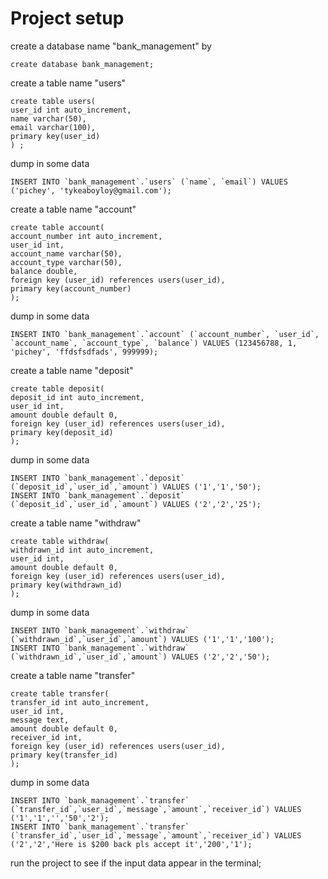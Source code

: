 # Project setup

create a database name "bank_management" by

```mysql
create database bank_management;
```

create a table name "users"

```mysql
create table users(
user_id int auto_increment,
name varchar(50),
email varchar(100),
primary key(user_id)
) ;
```

dump in some data

```mysql
INSERT INTO `bank_management`.`users` (`name`, `email`) VALUES ('pichey', 'tykeaboyloy@gmail.com');
```

create a table name "account"

```mysql
create table account(
account_number int auto_increment,
user_id int,
account_name varchar(50),
account_type varchar(50),
balance double,
foreign key (user_id) references users(user_id),
primary key(account_number)
);
```

dump in some data

```mysql
INSERT INTO `bank_management`.`account` (`account_number`, `user_id`, `account_name`, `account_type`, `balance`) VALUES (123456788, 1, 'pichey', 'ffdsfsdfads', 999999);
```

create a table name "deposit"
```mysql
create table deposit(
deposit_id int auto_increment,
user_id int,
amount double default 0,
foreign key (user_id) references users(user_id),
primary key(deposit_id)
);
```

dump in some data

```mysql
INSERT INTO `bank_management`.`deposit` (`deposit_id`,`user_id`,`amount`) VALUES ('1','1','50');
INSERT INTO `bank_management`.`deposit` (`deposit_id`,`user_id`,`amount`) VALUES ('2','2','25');
```

create a table name "withdraw"
```mysql
create table withdraw(
withdrawn_id int auto_increment,
user_id int,
amount double default 0,
foreign key (user_id) references users(user_id),
primary key(withdrawn_id)
);
```

dump in some data

```mysql
INSERT INTO `bank_management`.`withdraw` (`withdrawn_id`,`user_id`,`amount`) VALUES ('1','1','100');
INSERT INTO `bank_management`.`withdraw` (`withdrawn_id`,`user_id`,`amount`) VALUES ('2','2','50');
```

create a table name "transfer"
```mysql
create table transfer(
transfer_id int auto_increment,
user_id int,
message text,
amount double default 0,
receiver_id int,
foreign key (user_id) references users(user_id),
primary key(transfer_id)
);
```

dump in some data

```mysql
INSERT INTO `bank_management`.`transfer` (`transfer_id`,`user_id`,`message`,`amount`,`receiver_id`) VALUES ('1','1','','50','2');
INSERT INTO `bank_management`.`transfer` (`transfer_id`,`user_id`,`message`,`amount`,`receiver_id`) VALUES ('2','2','Here is $200 back pls accept it','200','1');
```

run the project to see if the input data appear in the terminal;
